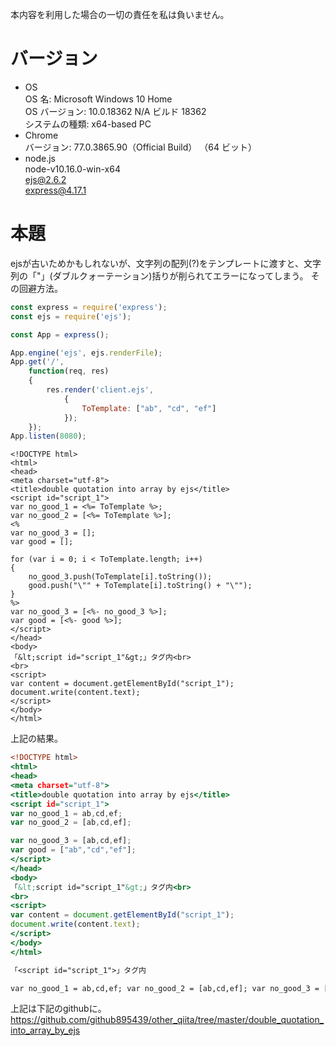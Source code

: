 本内容を利用した場合の一切の責任を私は負いません。

# バージョン
- OS  
OS 名:                  Microsoft Windows 10 Home  
OS バージョン:          10.0.18362 N/A ビルド 18362   
システムの種類:         x64-based PC  
- Chrome  
バージョン: 77.0.3865.90（Official Build） （64 ビット）
- node.js  
node-v10.16.0-win-x64  
ejs@2.6.2  
express@4.17.1  

# 本題
ejsが古いためかもしれないが、文字列の配列(?)をテンプレートに渡すと、文字列の「"」(ダブルクォーテーション)括りが削られてエラーになってしまう。
その回避方法。

```Javascript:server.js
const express = require('express');
const ejs = require('ejs');

const App = express();

App.engine('ejs', ejs.renderFile);
App.get('/',
    function(req, res)
    {
        res.render('client.ejs',
            {
                ToTemplate: ["ab", "cd", "ef"]
            });
    });
App.listen(8080);
```

```Javascript:views/client.ejs
<!DOCTYPE html>
<html>
<head>
<meta charset="utf-8">
<title>double quotation into array by ejs</title>
<script id="script_1">
var no_good_1 = <%= ToTemplate %>;
var no_good_2 = [<%= ToTemplate %>];
<%
var no_good_3 = [];
var good = [];

for (var i = 0; i < ToTemplate.length; i++)
{
    no_good_3.push(ToTemplate[i].toString());
    good.push("\"" + ToTemplate[i].toString() + "\"");
}
%>
var no_good_3 = [<%- no_good_3 %>];
var good = [<%- good %>];
</script>
</head>
<body>
「&lt;script id="script_1"&gt;」タグ内<br>
<br>
<script>
var content = document.getElementById("script_1");
document.write(content.text);
</script>
</body>
</html>
```

上記の結果。

```HTML:out.htm
<!DOCTYPE html>
<html>
<head>
<meta charset="utf-8">
<title>double quotation into array by ejs</title>
<script id="script_1">
var no_good_1 = ab,cd,ef;
var no_good_2 = [ab,cd,ef];

var no_good_3 = [ab,cd,ef];
var good = ["ab","cd","ef"];
</script>
</head>
<body>
「&lt;script id="script_1"&gt;」タグ内<br>
<br>
<script>
var content = document.getElementById("script_1");
document.write(content.text);
</script>
</body>
</html>
```

```TEXT:display.txt
「<script id="script_1">」タグ内

var no_good_1 = ab,cd,ef; var no_good_2 = [ab,cd,ef]; var no_good_3 = [ab,cd,ef]; var good = ["ab","cd","ef"];
```

上記は下記のgithubに。 
https://github.com/github895439/other_qiita/tree/master/double_quotation_into_array_by_ejs
